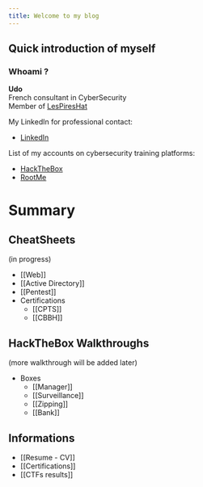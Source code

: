 ```yaml
---
title: Welcome to my blog
---
```

## Quick introduction of myself

### Whoami ?
**Udo**  
French consultant in CyberSecurity  
Member of [LesPiresHat](https://piresh.at/ctfs/)

My LinkedIn for professional contact:
- [LinkedIn](https://www.linkedin.com/in/udo-lijour-372588209)

List of my accounts on cybersecurity training platforms:
- [HackTheBox](https://app.hackthebox.com/profile/849488)
- [RootMe](https://www.root-me.org/Udo29)

# Summary

## CheatSheets
(in progress)
- [[Web]]
- [[Active Directory]]
- [[Pentest]]
- Certifications
	- [[CPTS]]
	- [[CBBH]]

## HackTheBox Walkthroughs
(more walkthrough will be added later)
- Boxes
	- [[Manager]]
	- [[Surveillance]]
	- [[Zipping]]
	- [[Bank]]

## Informations
- [[Resume - CV]]
- [[Certifications]]
- [[CTFs results]]


